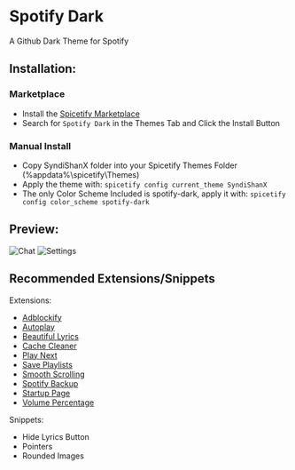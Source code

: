 # Spotify Dark

A Github Dark Theme for Spotify

## Installation:
	
### Marketplace
- Install the [Spicetify Marketplace](https://github.com/spicetify/spicetify-marketplace)
- Search for `Spotify Dark` in the Themes Tab and Click the Install Button

### Manual Install
- Copy SyndiShanX folder into your Spicetify Themes Folder (%appdata%\spicetify\Themes)
- Apply the theme with: `spicetify config current_theme SyndiShanX`
- The only Color Scheme Included is spotify-dark, apply it with: `spicetify config color_scheme spotify-dark`

## Preview:

![Chat](https://syndishanx.github.io/Spotify-Dark/Images/Spotify-Dark-Home.png)
![Settings](https://syndishanx.github.io/Spotify-Dark/Images/Spotify-Dark-Playlist.png)

## Recommended Extensions/Snippets
Extensions: 
- [Adblockify](https://github.com/rxri/spicetify-extensions/blob/main/adblock/README.md)
- [Autoplay](https://github.com/Ruxery/spicetify-autoplay#autoplay)
- [Beautiful Lyrics](https://github.com/surfbryce/beautiful-lyrics#beautiful-lyrics)
- [Cache Cleaner](https://github.com/kyrie25/Spicetify-Cache-Cleaner#spicetify-cache-cleaner)
- [Play Next](https://github.com/daksh2k/Spicetify-stuff/blob/master/EXTENSIONS.md#play-next)
- [Save Playlists](https://github.com/daksh2k/Spicetify-stuff/blob/master/EXTENSIONS.md#save-playlists)
- [Smooth Scrolling](https://github.com/iHelops/smooth-scrolling)
- [Spotify Backup](https://github.com/Tetrax-10/Spicetify-Extensions#4-spotify-backup)
- [Startup Page](https://github.com/Resxt/Spicetify-Extensions/tree/main/startup-page)
- [Volume Percentage](https://github.com/daksh2k/Spicetify-stuff/blob/master/EXTENSIONS.md#volume-percentage)

Snippets:
- Hide Lyrics Button
- Pointers
- Rounded Images